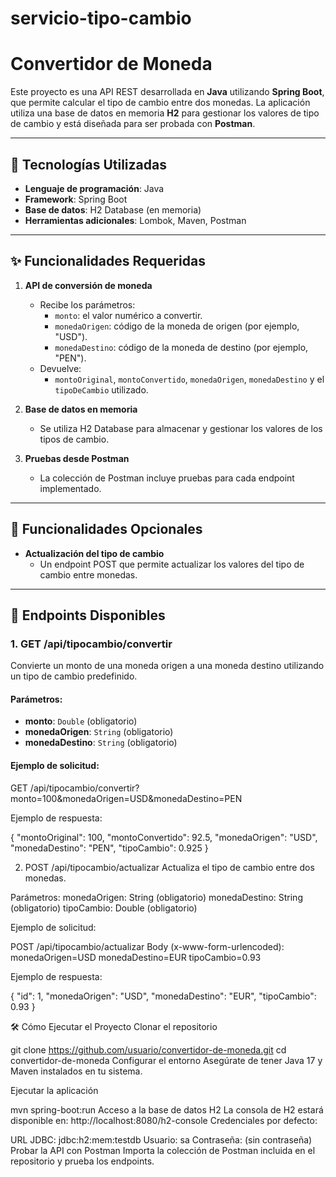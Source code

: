 # servicio-tipo-cambio
# Convertidor de Moneda  

Este proyecto es una API REST desarrollada en **Java** utilizando **Spring Boot**, que permite calcular el tipo de cambio entre dos monedas. La aplicación utiliza una base de datos en memoria **H2** para gestionar los valores de tipo de cambio y está diseñada para ser probada con **Postman**.

---

## 🚀 Tecnologías Utilizadas  
- **Lenguaje de programación**: Java  
- **Framework**: Spring Boot  
- **Base de datos**: H2 Database (en memoria)  
- **Herramientas adicionales**: Lombok, Maven, Postman  

---

## ✨ Funcionalidades Requeridas  
1. **API de conversión de moneda**  
   - Recibe los parámetros:  
     - `monto`: el valor numérico a convertir.  
     - `monedaOrigen`: código de la moneda de origen (por ejemplo, "USD").  
     - `monedaDestino`: código de la moneda de destino (por ejemplo, "PEN").  
   - Devuelve:  
     - `montoOriginal`, `montoConvertido`, `monedaOrigen`, `monedaDestino` y el `tipoDeCambio` utilizado.  

2. **Base de datos en memoria**  
   - Se utiliza H2 Database para almacenar y gestionar los valores de los tipos de cambio.

3. **Pruebas desde Postman**  
   - La colección de Postman incluye pruebas para cada endpoint implementado.  

---

## 🌟 Funcionalidades Opcionales  
- **Actualización del tipo de cambio**  
   - Un endpoint POST que permite actualizar los valores del tipo de cambio entre monedas.  

---

## 📄 Endpoints Disponibles  

### 1. **GET /api/tipocambio/convertir**  
Convierte un monto de una moneda origen a una moneda destino utilizando un tipo de cambio predefinido.  
#### Parámetros:  
- **monto**: `Double` (obligatorio)  
- **monedaOrigen**: `String` (obligatorio)  
- **monedaDestino**: `String` (obligatorio)  

#### Ejemplo de solicitud:  

GET /api/tipocambio/convertir?monto=100&monedaOrigen=USD&monedaDestino=PEN


Ejemplo de respuesta:


{
    "montoOriginal": 100,
    "montoConvertido": 92.5,
    "monedaOrigen": "USD",
    "monedaDestino": "PEN",
    "tipoCambio": 0.925
}

2. POST /api/tipocambio/actualizar
Actualiza el tipo de cambio entre dos monedas.

Parámetros:
monedaOrigen: String (obligatorio)
monedaDestino: String (obligatorio)
tipoCambio: Double (obligatorio)

Ejemplo de solicitud:

POST /api/tipocambio/actualizar
Body (x-www-form-urlencoded):
monedaOrigen=USD
monedaDestino=EUR
tipoCambio=0.93

Ejemplo de respuesta:


{
    "id": 1,
    "monedaOrigen": "USD",
    "monedaDestino": "EUR",
    "tipoCambio": 0.93
}

🛠️ Cómo Ejecutar el Proyecto
Clonar el repositorio


git clone https://github.com/usuario/convertidor-de-moneda.git
cd convertidor-de-moneda
Configurar el entorno
Asegúrate de tener Java 17 y Maven instalados en tu sistema.

Ejecutar la aplicación


mvn spring-boot:run
Acceso a la base de datos H2
La consola de H2 estará disponible en:
http://localhost:8080/h2-console
Credenciales por defecto:

URL JDBC: jdbc:h2:mem:testdb
Usuario: sa
Contraseña: (sin contraseña)
Probar la API con Postman
Importa la colección de Postman incluida en el repositorio y prueba los endpoints.
